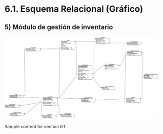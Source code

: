 # 6.1. Esquema Relacional (Gráfico)

## 5) Módulo de gestión de inventario

![Esquema_relacional](../Esquema%20relacional/RelacionalInventario.png)

Sample content for section 6.1.